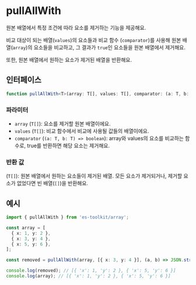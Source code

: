 # pullAllWith

원본 배열에서 특정 조건에 따라 요소를 제거하는 기능을 제공해요.

비교 대상이 되는 배열(`values`)의 요소들과 비교 함수 (`comparator`)를 사용해 원본 배열(`array`)의 요소들을 비교하고, 그 결과가 `true`인 요소들을 원본 배열에서 제거해요.

또한, 원본 배열에서 원하는 요소가 제거된 배열을 반환해요.

## 인터페이스

```typescript
function pullAllWith<T>(array: T[], values: T[], comparator: (a: T, b: T) => boolean): T[];
```

### 파라미터

- `array` (`T[]`): 요소를 제거할 원본 배열이에요.
- `values` (`T[]`): 비교 함수에서 비교에 사용될 값들의 배열이에요.
- `comparator` (`(a: T, b: T) => boolean`): array와 values의 요소를 비교하는 함수로, true를 반환하면 해당 요소는 제거해요.

### 반환 값

(`T[]`): 원본 배열에서 원하는 요소들이 제거된 배열. 모든 요소가 제거되거나, 제거할 요소가 없었다면 빈 배열(`[]`)을 반환해요.

## 예시

```typescript
import { pullAllWith } from 'es-toolkit/array';

const array = [
  { x: 1, y: 2 },
  { x: 3, y: 4 },
  { x: 5, y: 6 },
];

const removed = pullAllWith(array, [{ x: 3, y: 4 }], (a, b) => JSON.stringify(a) === JSON.stringify(b));

console.log(removed); // [{ 'x': 1, 'y': 2 }, { 'x': 5, 'y': 6 }]
console.log(array); // [{ 'x': 1, 'y': 2 }, { 'x': 5, 'y': 6 }]
```
